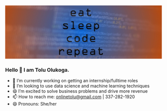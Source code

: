 
![Banner image for toluwee GitHub profile](7167578.jpg)
### Hello 👋 I am Tolu Olukoga.
- 🔭 I’m currently working on getting an internship/fulltime roles
- 👯 I’m looking to use data science and machine learning techniques
- 😄 I’m excited to solve business problems and drive more revenue
- 📫 How to reach me: onlinetolu@gmail.com | 337-282-1920
- 😄 Pronouns: She/her

<!--
**toluwee/toluwee** is a ✨ _special_ ✨ repository because its `README.md` (this file) appears on your GitHub profile.

Here are some ideas to get you started:

- 🔭 I’m currently working on ...
- 🌱 I’m currently learning ...
- 👯 I’m looking to collaborate on ...
- 🤔 I’m looking for help with ...
- 💬 Ask me about ...
- 📫 How to reach me: ...
- 😄 Pronouns: ...
- ⚡ Fun fact: ...
-->
